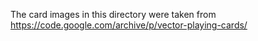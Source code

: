 The card images in this directory were taken from https://code.google.com/archive/p/vector-playing-cards/
